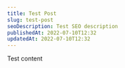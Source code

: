 ```yaml
---
title: Test Post
slug: test-post
seoDescription: Test SEO description
publishedAt: 2022-07-10T12:32
updatedAt: 2022-07-10T12:32
---
```


Test content
